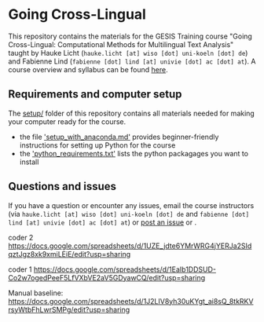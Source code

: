 # Going Cross-Lingual

This repository contains the materials for the GESIS Training course "Going Cross-Lingual: Computational Methods for Multilingual Text Analysis" taught by 
Hauke Licht (`hauke.licht [at] wiso [dot] uni-koeln [dot] de`)
and
Fabienne Lind (`fabienne [dot] lind [at] univie [dot] ac [dot] at`).
A course overview and syllabus can be found [here](https://training.gesis.org/?site=pDetails&child=full&pID=0x8FE60480AF96470F80B57A32C85A6A91&lang=de_DE).

## Requirements and computer setup

The [setup/](./setup) folder of this repository contains all materials needed for making your computer ready for the course.

- the file ['setup_with_anaconda.md'](./setup/setup_with_anaconda.md) provides beginner-friendly instructions for setting up Python for the course
- the ['python_requirements.txt'](./setup/python_requirements.txt) lists the python packagages you want to install

## Questions and issues

If you have a question or encounter any issues, email the course instructors (via `hauke.licht [at] wiso [dot] uni-koeln [dot] de` and `fabienne [dot] lind [at] univie [dot] ac [dot] at`) or [post an issue](https://github.com/fabiennelind/Going-Cross-Lingual_Course/issues) or .

coder 2 https://docs.google.com/spreadsheets/d/1UZE_jdte6YMrWRG4jYERJa2SIdqztJgz8xk9xmiLEiE/edit?usp=sharing

coder 1 https://docs.google.com/spreadsheets/d/1EaIb1DDSUD-Co2w7ogedPeeF5LfVXbVE2aV5GDyawCQ/edit?usp=sharing


Manual baseline: https://docs.google.com/spreadsheets/d/1J2LIV8yh30uKYgt_ai8sQ_8tkRKVrsyWtbFhLwrSMPg/edit?usp=sharing
